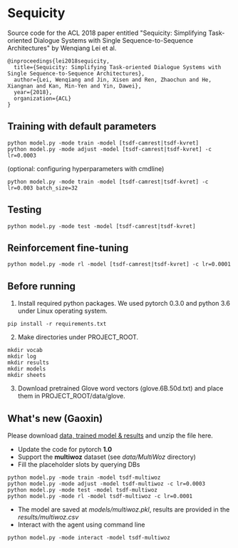 # Sequicity

   Source code for the ACL 2018 paper entitled "Sequicity: Simplifying Task-oriented Dialogue Systems with Single Sequence-to-Sequence 
   Architectures" by Wenqiang Lei et al.

   ```
   @inproceedings{lei2018sequicity,
     title={Sequicity: Simplifying Task-oriented Dialogue Systems with Single Sequence-to-Sequence Architectures},
     author={Lei, Wenqiang and Jin, Xisen and Ren, Zhaochun and He, Xiangnan and Kan, Min-Yen and Yin, Dawei},
     year={2018},
     organization={ACL}
   }
   ```

   ## Training with default parameters

   ```
   python model.py -mode train -model [tsdf-camrest|tsdf-kvret]
   python model.py -mode adjust -model [tsdf-camrest|tsdf-kvret] -c lr=0.0003
   ```

   (optional: configuring hyperparameters with cmdline)

   ```
   python model.py -mode train -model [tsdf-camrest|tsdf-kvret] -c lr=0.003 batch_size=32
   ```

   ## Testing

   ```
   python model.py -mode test -model [tsdf-camrest|tsdf-kvret]
   ```

   ## Reinforcement fine-tuning

   ```
   python model.py -mode rl -model [tsdf-camrest|tsdf-kvret] -c lr=0.0001
   ```

   ## Before running

   1. Install required python packages. We used pytorch 0.3.0 and python 3.6 under Linux operating system. 

   ```
   pip install -r requirements.txt
   ```

   2. Make directories under PROJECT_ROOT.

   ```
   mkdir vocab
   mkdir log
   mkdir results
   mkdir models
   mkdir sheets
   ```

   3. Download pretrained Glove word vectors (glove.6B.50d.txt) and place them in PROJECT_ROOT/data/glove.

## What's new (Gaoxin)

Please download [data, trained model & results](https://drive.google.com/open?id=12iPU4xIGZrP43bHShXKWiNMPB2sG7P4_) and unzip the file here.

- Update the code for pytorch **1.0**
- Support the **multiwoz** dataset (see *data/MultiWoz* directory)
- Fill the placeholder slots by querying DBs
```
python model.py -mode train -model tsdf-multiwoz
python model.py -mode adjust -model tsdf-multiwoz -c lr=0.0003
python model.py -mode test -model tsdf-multiwoz
python model.py -mode rl -model tsdf-multiwoz -c lr=0.0001
```

- The model are saved at *models/multiwoz.pkl*, results are provided in the *results/multiwoz.csv*
- Interact with the agent using command line 
```
python model.py -mode interact -model tsdf-multiwoz
```